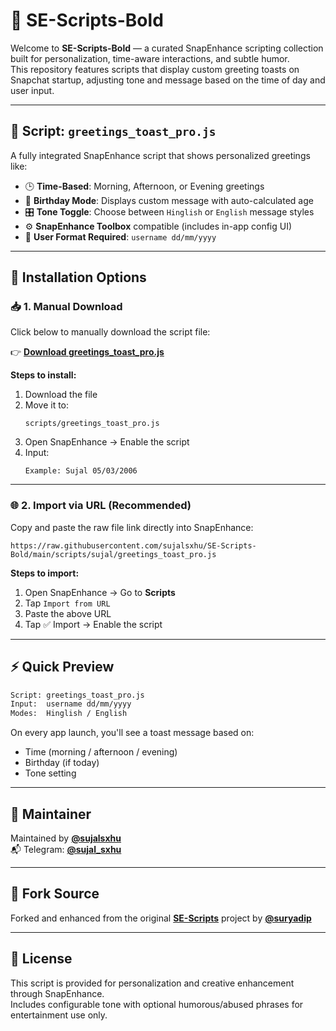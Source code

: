 # 🚀 SE-Scripts-Bold

Welcome to **SE-Scripts-Bold** — a curated SnapEnhance scripting collection built for personalization, time-aware interactions, and subtle humor.  
This repository features scripts that display custom greeting toasts on Snapchat startup, adjusting tone and message based on the time of day and user input.

---

## 📜 Script: `greetings_toast_pro.js`

A fully integrated SnapEnhance script that shows personalized greetings like:

- 🕒 **Time-Based**: Morning, Afternoon, or Evening greetings
- 🎂 **Birthday Mode**: Displays custom message with auto-calculated age
- 🎛️ **Tone Toggle**: Choose between `Hinglish` or `English` message styles
- ⚙️ **SnapEnhance Toolbox** compatible (includes in-app config UI)
- 🔡 **User Format Required**: `username dd/mm/yyyy`

---

## 💾 Installation Options

### 📥 1. Manual Download

Click below to manually download the script file:

👉 **[Download greetings_toast_pro.js](https://github.com/sujalsxhu/SE-Scripts-Bold/raw/main/scripts/sujal/greetings_toast_pro.js)**

**Steps to install:**
1. Download the file
2. Move it to:
   ```
   scripts/greetings_toast_pro.js
   ```
3. Open SnapEnhance → Enable the script
4. Input:
   ```
   Example: Sujal 05/03/2006
   ```

---

### 🌐 2. Import via URL (Recommended)

Copy and paste the raw file link directly into SnapEnhance:

```
https://raw.githubusercontent.com/sujalsxhu/SE-Scripts-Bold/main/scripts/sujal/greetings_toast_pro.js
```

**Steps to import:**
1. Open SnapEnhance → Go to **Scripts**
2. Tap `Import from URL`
3. Paste the above URL
4. Tap ✅ Import → Enable the script

---

## ⚡️ Quick Preview

```bash
Script: greetings_toast_pro.js
Input:  username dd/mm/yyyy
Modes:  Hinglish / English
```

On every app launch, you'll see a toast message based on:
- Time (morning / afternoon / evening)
- Birthday (if today)
- Tone setting

---

## 👤 Maintainer

Maintained by [**@sujalsxhu**](https://github.com/sujalsxhu)  
📬 Telegram: [**@sujal_sxhu**](https://t.me/sujal_sxhu)

---

## 🔁 Fork Source

Forked and enhanced from the original [**SE-Scripts**](https://github.com/particle-box/SE-Scripts) project by [**@suryadip**](https://github.com/particle-box)

---

## 📘 License

This script is provided for personalization and creative enhancement through SnapEnhance.  
Includes configurable tone with optional humorous/abused phrases for entertainment use only.
